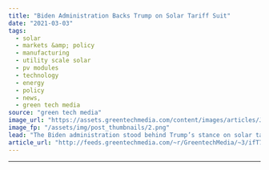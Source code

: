 ```yaml
---
title: "Biden Administration Backs Trump on Solar Tariff Suit"
date: "2021-03-03"
tags: 
  - solar
  - markets &amp; policy
  - manufacturing
  - utility scale solar
  - pv modules
  - technology
  - energy
  - policy
  - news,
  - green tech media
source: "green tech media"
image_url: "https://assets.greentechmedia.com/content/images/articles/Joe_Biden_2019_XL_Shutterstock.jpg"
image_fp: "/assets/img/post_thumbnails/2.png"
lead: "The Biden administration stood behind Trump’s stance on solar tariffs in a Monday filing with the U.S. Court of International Trade, a move that could harm efforts to challenge those duties from the solar industry’s largest trade group. The new admin ..."
article_url: "http://feeds.greentechmedia.com/~r/GreentechMedia/~3/ifT7Kd8rPeQ/biden-administration-backs-trump-on-solar-tariff-suit"
---
```


---
